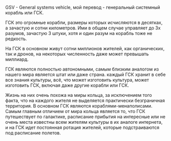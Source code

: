 GSV - General systems vehicle, мой перевод - генеральный системный корабль или ГСК.

ГСК это огромные корабли, размеры которых исчисляются в десятках, а зачастую и сотни километров. Ими в общем случае управляет до 3х разумов, зачастую 3 штуки, хотя и один разум на корабль тоже не редкость.

На ГСК в основном живут сотни миллионов жителей, как органических, так и дронов, на некоторых численность даже может превышать миллиард.

ГСК являются полностью автономными, самым близким аналогом из нашего мира является штат или даже страна. каждый ГСК хранит в себе все знания культуры, всё, что может изготовить культура, может изготовить ГСК, включая даже другие корабли или ГСК.

Жизнь на них очень похожа на миры кольца, за исключением того факта, что на каждого жителя не выделяется практически безграничная территория. В основном ГСК являются кораблями-менаполисами. Самым главным отличием от мира кольца является то, что ГСК путешествует по галактике, расписание прибытия на интересные или не очень места известны всем жителям культуры в их аналоге интернета, и на ГСК идет постоянная ротация жителей, которые подстраиваются под расписание полетов.
